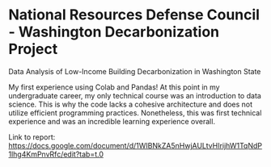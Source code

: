 # National Resources Defense Council - Washington Decarbonization Project
Data Analysis of Low-Income Building Decarbonization in Washington State

My first experience using Colab and Pandas! At this point in my undergraduate career, my only technical course was an introduction to data science. This is why the code lacks a cohesive architecture and does not utilize efficient programming practices. Nonetheless, this was first technical experience and was an incredible learning experience overall.


Link to report: https://docs.google.com/document/d/1WIBNkZA5nHwjAULtvHIrijhW1TqNdP1lhg4KmPnvRfc/edit?tab=t.0
